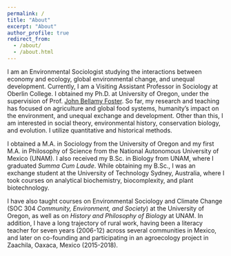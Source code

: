 ```yaml
---
permalink: /
title: "About"
excerpt: "About"
author_profile: true
redirect_from: 
  - /about/
  - /about.html
---
```


I am an Environmental Sociologist studying the interactions between economy and ecology, global environmental change, and unequal development. Currently, I am a Visiting Assistant Professor in Sociology at Oberlin College. I obtained my Ph.D. at University of Oregon, under the supervision of Prof. [John Bellamy Foster](https://scholar.google.com/citations?user=anEkFkEAAAAJ&hl=en). So far, my research and teaching has focused on agriculture and global food systems, humanity’s impact on the environment, and unequal exchange and development. Other than this, I am interested in social theory, environmental history, conservation biology, and evolution. I utilize quantitative and historical methods.

I obtained a M.A. in Sociology from the University of Oregon and my first M.A. in Philosophy of Science from the National Autonomous University of Mexico (UNAM). I also received my B.Sc. in Biology from UNAM, where I graduated _Summa Cum Laude_. While obtaining my B.Sc., I was an exchange student at the University of Technology Sydney, Australia, where I took courses on analytical biochemistry, biocomplexity, and plant biotechnology.

I have also taught courses on Environmental Sociology and Climate Change (SOC 304 _Community, Environment, and Society_) at the University of Oregon, as well as on _History and Philosophy of Biology_ at UNAM. In addition, I have a long trajectory of rural work, having been a literacy teacher for seven years (2006-12) across several communities in Mexico, and later on co-founding and participating in an agroecology project in Zaachila, Oaxaca, Mexico (2015-2018).

